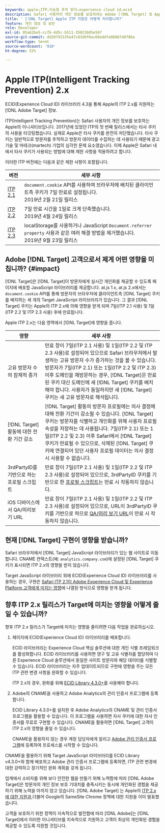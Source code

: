 ```yaml
---
keywords: apple;ITP;지능형 추적 방지;experience cloud id;ecid
description: Safari 사용자의 개인 정보를 보호하려는 Adobe [!DNL Target] 및 Apple ITP(Intelligent Tracking Prevention) 이니셔티브의 영향에 대해 알아봅니다.
title: ' [!DNL Target] Apple ITP 지원은 어떻게 처리합니까?'
feature: 개인 정보 및 보안
role: Developer
exl-id: 05a62be5-ccfb-4d5c-b511-35023b95e567
source-git-commit: dd20791535e47c83d0f0ac60addfe0888748f86a
workflow-type: tm+mt
source-wordcount: '910'
ht-degree: 52%

---
```


# Apple ITP(Intelligent Tracking Prevention) 2.x

ECID(Experience Cloud ID) 라이브러리 4.3을 통해 Apple의 ITP 2.x를 지원하는 [!DNL Adobe Target] 정보.

ITP(Intelligent Tracking Prevention)는 Safari 사용자의 개인 정보를 보호하는 Apple의 이니셔티브입니다. 2017년에 있었던 ITP의 첫 번째 릴리스에서는 타사 쿠키의 사용을 타깃팅했습니다. 실제로 Apple은 타사 쿠키를 완전히 차단했습니다. 타사 쿠키는 일반적으로 방문자를 추적하고 방문자 데이터를 수집하는 데 사용되기 때문에 광고 기술 및 마테크(martech) 기업의 심각한 문제 요소였습니다. 이제 Apple은 Safari 내에서 타사 쿠키가 사용되는 방법에 대해 제한 사항을 적용하려고 합니다.

이러한 ITP 버전에는 다음과 같은 제한 사항이 포함됩니다.

| 버전 | 세부 사항 |
| --- | --- |
| [ITP 2.1](https://webkit.org/blog/8613/intelligent-tracking-prevention-2-1/) | `document.cookie` API를 사용하여 브라우저에 배치된 클라이언트측 쿠키가 7일 만료로 설정됩니다.<br>2019년 2월 21일 릴리스 |
| [ITP 2.2](https://webkit.org/blog/8828/intelligent-tracking-prevention-2-2/) | 7일 만료 시간을 1일로 크게 단축했습니다.<br>2019년 4월 24일 릴리스 |
| [ITP 2.3](https://webkit.org/blog/9521/intelligent-tracking-prevention-2-3/) | localStorage를 사용하거나 JavaScript `Document.referrer property` 사용과 같은 여러 해결 방법을 제거했습니다.<br>2019년 9월 23일 릴리스 |

## Adobe [!DNL Target] 고객으로서 제게 어떤 영향을 미칩니까? {#impact}

[!DNL Target]은 [!DNL Target]이 방문자에게 실시간 개인화를 제공할 수 있도록 페이지에 배포할 JavaScript 라이브러리를 제공합니다. at.js 1.x, at.js 2.x에서는 `document.cookie` API를 통해 방문자의 브라우저에 클라이언트측 [!DNL Target] 쿠키를 배치하는 세 개의 Target JavaScript 라이브러리가 있습니다. 그 결과 [!DNL Target] 쿠키는 Apple의 ITP 2.x에 의해 영향을 받게 되며 7일(ITP 2.1 사용) 및 1일(ITP 2.2 및 ITP 2.3 사용) 후에 만료됩니다.

Apple ITP 2.x는 다음 영역에서 [!DNL Target]에 영향을 줍니다.

| 영향 | 세부 사항 |
| --- | --- |
| 고유 방문자 수의 잠재적 증가 | 만료 창이 7일(ITP 2.1 사용) 및 1일(ITP 2.2 및 ITP 2.3 사용)로 설정되어 있으므로 Safari 브라우저에서 발생하는 고유 방문자 수가 증가하는 것을 볼 수 있습니다. 방문자가 7일(ITP 2.1) 또는 1일(ITP 2.2 및 ITP 2.3) 이후 도메인을 재방문하는 경우, [!DNL Target]은 만료된 쿠키 대신 도메인에 새 [!DNL Target] 쿠키를 배치해야 합니다. 사용자가 동일하지만 새 [!DNL Target] 쿠키는 새 고유 방문자로 해석됩니다. |
| [!DNL Target] 활동에 대한 전환 기간 감소 | [!DNL Target] 활동의 방문자 프로필에는 의사 결정에 대해 전환 기간이 감소될 수 있습니다. [!DNL Target] 쿠키는 방문자를 식별하고 개인화를 위해 사용자 프로필 속성을 저장하는 데 사용됩니다. 7일(ITP 2.1) 또는 1일(ITP 2.2 및 2.3) 이후 Safari에서 [!DNL Target] 쿠키가 만료될 수 있으므로, 삭제된 [!DNL Target] 쿠키에 연결되어 있던 사용자 프로필 데이터는 의사 결정 시 사용할 수 없습니다. |
| 3rdPartyID를 기반으로 하는 프로필 스크립트 | 만료 창이 7일(ITP 2.1 사용) 및 1일(ITP 2.2 및 ITP 2.3 사용)로 설정되어 있으므로, 3rdPartyID 쿠키를 기반으로 한 [프로필 스크립트](/help/c-target/c-visitor-profile/profile-parameters.md)는 만료 시 작동하지 않습니다. |
| iOS 디바이스에서 QA/미리보기 URL | 만료 창이 7일(ITP 2.1 사용) 및 1일(ITP 2.2 및 ITP 2.3 사용)로 설정되어 있으므로, URL이 3rdPartyID 쿠키를 기반으로 하므로 [QA/미리 보기 URL](/help/c-activities/c-activity-qa/activity-qa.md)이 만료 시 작동하지 않습니다. |

## 현재 [!DNL Target] 구현이 영향을 받습니까?

Safari 브라우저에서 [!DNL Target] JavaScript 라이브러리가 있는 웹 사이트로 이동합니다. CNAME 컨텍스트(예: `analytics.company.com`)에 설정된 [!DNL Target] 쿠키가 표시되면 ITP 2.x의 영향을 받지 않습니다.

Target JavaScript 라이브러리 외에 ECID(Experience Cloud ID) 라이브러리를 사용하는 경우, 구현은 [Safari ITP 2.1이 Adobe Experience Cloud 및 Experience Platform 고객에게 미치는 영향](https://medium.com/adobetech/safari-itp-2-1-impact-on-adobe-experience-cloud-customers-9439cecb55ac)에 나열된 방식으로 영향을 받게 됩니다.

## 향후 ITP 2.x 릴리스가 Target에 미치는 영향을 어떻게 줄일 수 있습니까?

향후 ITP 2.x 릴리스가 Target에 미치는 영향을 줄이려면 다음 작업을 완료하십시오.

1. 페이지에 ECID(Experience Cloud ID) 라이브러리를 배포합니다.

   ECID 라이브러리는 Experience Cloud 핵심 솔루션에 대한 개인 식별 프레임워크를 활성화합니다. ECID 라이브러리를 사용하면 영구 및 고유 식별자를 할당하여 다른 Experience Cloud 솔루션에서 동일한 사이트 방문자와 해당 데이터를 식별할 수 있습니다. ECID 라이브러리는 자주 업데이트되므로 구현에 영향을 주는 모든 ITP 관련 변경 사항을 완화할 수 있습니다.

   ITP 2.x의 경우, 완화를 위해 [ECID Library 4.3.0+](https://experienceleague.adobe.com/docs/id-service/using/release-notes/release-notes.html?lang=ko-KR)를 사용해야 합니다.

1. Adobe의 CNAME을 사용하고 Adobe Analytics의 관리 인증서 프로그램에 등록합니다.

   ECID Library 4.3.0+를 설치한 후 Adobe Analytics의 CNAME 및 관리 인증서 프로그램을 활용할 수 있습니다. 이 프로그램을 사용하면 자사 쿠키에 대한 자사 인증서를 무료로 구현할 수 있습니다. CNAME을 활용하면 [!DNL Target] 고객이 ITP 2.x의 영향을 줄일 수 있습니다.

   CNAME을 활용하지 않는 경우 계정 담당자에게 알리고 [Adobe 관리 인증서 프로그램](https://experienceleague.adobe.com/docs/core-services/interface/ec-cookies/cookies-first-party.html#adobe-managed-certificate-program)에 등록하여 프로세스를 시작할 수 있습니다.

CNAME을 활용하기 위해 Target JavaScript 라이브러리를 ECID Library v4.3.0+와 함께 배포하고 Adobe 관리 인증서 프로그램에 등록하면, ITP 관련 변경에 대한 강력하고 장기적인 완화 계획을 갖게 됩니다.

업계에서 소비자를 위해 보다 안전한 웹을 만들기 위해 노력함에 따라 [!DNL Adobe Target]은 방문자의 개인 정보 보호 기대치를 충족시키는 동시에 개인화된 경험을 제공하기 위해 노력을 아끼지 않고 있습니다. [!DNL Adobe Target] 는 Apple의  [ITP 2.x에 대한 지원과 ](/help/c-implementing-target/c-considerations-before-you-implement-target/c-privacy/google-chrome-samesite-cookie-policies.md) 더불어 Google의 SameSite Chrome 정책에 대한 지원을 이미 발표했습니다.

고객을 보호하기 위한 정책이 지속적으로 발전함에 따라 [!DNL Adobe]는 [!DNL Target]에서 이러한 이니셔티브를 지속적으로 지원하고 고객이 최상의 개인화된 경험을 제공할 수 있도록 지원할 것입니다.

